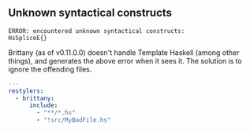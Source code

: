 ## Unknown syntactical constructs

```
ERROR: encountered unknown syntactical constructs:
HsSpliceE{}
```

Brittany (as of v0.11.0.0) doesn't handle Template Haskell (among other things), and generates the above error when it sees it. The solution is to ignore the offending files.

```yaml
---
restylers:
  - brittany:
      include:
        - "**/*.hs"
        - "!src/MyBadFile.hs"
```